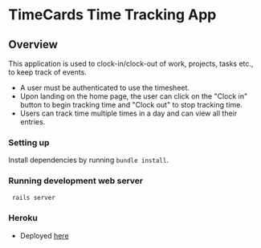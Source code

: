 # TimeCards Time Tracking App

## Overview

This application is used to clock-in/clock-out of work, projects, tasks etc., to keep track of events.

- A user must be authenticated to use the timesheet.
- Upon landing on the home page, the user can click on the "Clock in" button to begin tracking time and "Clock out" to stop tracking time.
- Users can track time multiple times in a day and can view all their entries.


### Setting up

Install dependencies by running `bundle install`.

### Running development web server

```sh
 rails server
```

### Heroku
- Deployed [here](https://timercards.herokuapp.com/)
